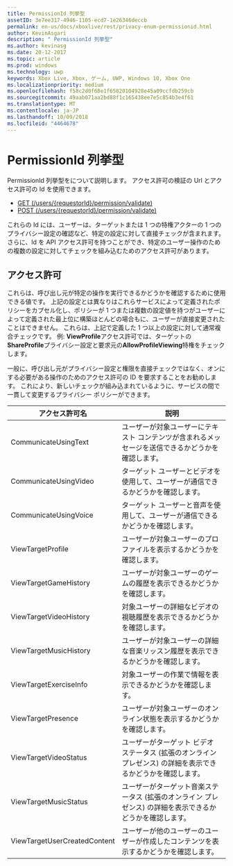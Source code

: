 ```yaml
---
title: PermissionId 列挙型
assetID: 3e7ee317-4946-1105-ecd7-1e26346deccb
permalink: en-us/docs/xboxlive/rest/privacy-enum-permissionid.html
author: KevinAsgari
description: " PermissionId 列挙型"
ms.author: kevinasg
ms.date: 20-12-2017
ms.topic: article
ms.prod: windows
ms.technology: uwp
keywords: Xbox Live, Xbox, ゲーム, UWP, Windows 10, Xbox One
ms.localizationpriority: medium
ms.openlocfilehash: f58c2d0f68e1f65820104928e45a09ccfdb259cb
ms.sourcegitcommit: 49aab071aa2bd88f1c165438ee7e5c854b3e4f61
ms.translationtype: MT
ms.contentlocale: ja-JP
ms.lasthandoff: 10/09/2018
ms.locfileid: "4464678"
---
```

# <a name="permissionid-enumeration"></a>PermissionId 列挙型
PermissionId 列挙型をについて説明します。
アクセス許可の検証の Url とアクセス許可の Id を使用できます。

   * [GET (/users/{requestorId}/permission/validate)](../uri/privacy/uri-privacyusersrequestoridpermissionvalidateget.md)
   * [POST (/users/{requestorId}/permission/validate)](../uri/privacy/uri-privacyusersrequestoridpermissionvalidatepost.md)

これらの Id には、ユーザーは、ターゲットまたは 1 つの特権アクターの 1 つのプライバシー設定の確認など、特定の設定に対して直接チェックが含まれます。 さらに、Id を API アクセス許可を持つことができ、特定のユーザー操作のための複数の設定に対してチェックを組み込むためのアクセス許可があります。

<a id="ID4EIB"></a>


## <a name="permissions"></a>アクセス許可

これらは、呼び出し元が特定の操作を実行できるかどうかを確認するために使用できる値です。 上記の設定とは異なりはこれらサービスによって定義されたポリシーをカプセル化し、ポリシーが 1 つまたは複数の設定値を持つがユーザーによって定義された最上位に構築ほとんどの場合もに、ユーザーが直接変更されたことはできません。 これらは、上記で定義した 1 つ以上の設定に対して通常複合チェックです。 例: <b>ViewProfile</b>アクセス許可では、ターゲットの<b>ShareProfile</b>プライバシー設定と要求元の<b>AllowProfileViewing</b>特権をチェックします。

一般に、呼び出し元がプライバシー設定と権限を直接チェックではなく、オンにする必要がある操作のためのアクセス許可の ID を要求することをお勧めします。 これにより、新しいチェックが組み込まれているように、サービスの間で一貫して変更するプライバシー ポリシーができます。

| アクセス許可名| 説明|
| --- | --- |
| CommunicateUsingText| ユーザーが対象ユーザーにテキスト コンテンツが含まれるメッセージを送信できるかどうかを確認します。|
| CommunicateUsingVideo| ターゲット ユーザーとビデオを使用して、ユーザーが通信できるかどうかを確認します。|
| CommunicateUsingVoice| ターゲット ユーザーと音声を使用して、ユーザーが通信できるかどうかを確認します。|
| ViewTargetProfile| ユーザーが対象ユーザーのプロファイルを表示するかどうかを確認します。|
| ViewTargetGameHistory| ユーザーが対象ユーザーのゲームの履歴を表示できるかどうかを確認します。|
| ViewTargetVideoHistory| 対象ユーザーの詳細なビデオの視聴履歴を表示できるかどうかを確認します。|
| ViewTargetMusicHistory| ユーザーが対象ユーザーの詳細な音楽リッスン履歴を表示できるかどうかを確認します。|
| ViewTargetExerciseInfo| 対象ユーザーの作業で情報を表示できるかどうかを確認します。|
| ViewTargetPresence| ユーザーが対象ユーザーのオンライン状態を表示するかどうかを確認します。|
| ViewTargetVideoStatus| ユーザーがターゲット ビデオ ステータス (拡張のオンライン プレゼンス) の詳細を表示できるかどうかを確認します。|
| ViewTargetMusicStatus| ユーザーがターゲット音楽ステータス (拡張のオンライン プレゼンス) の詳細を表示できるかどうかを確認します。|
| ViewTargetUserCreatedContent| ユーザーが他のユーザーのユーザーが作成したコンテンツを表示するかどうかを確認します。|
